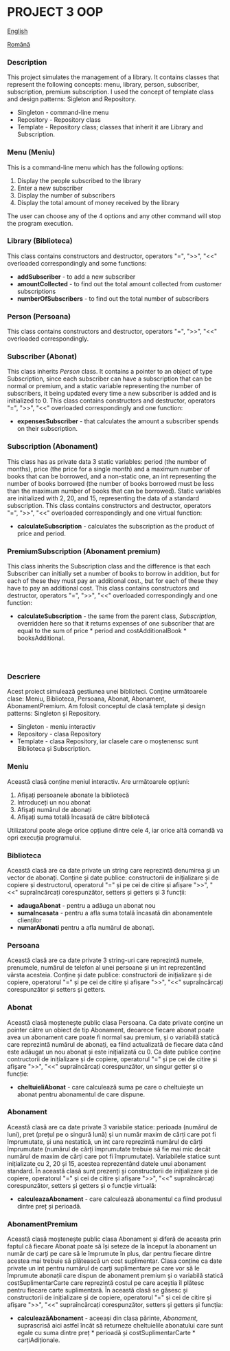 # PROJECT 3 OOP
[English](#description)

[Română](#descriere)


### Description

This project simulates the management of a library. It contains classes that represent the following concepts: menu, library, person, subscriber, subscription, premium subscription. I used the concept of template class and design patterns: Sigleton and Repository.
* Singleton - command-line menu
* Repository - Repository class
* Template - Repository class; classes that inherit it are Library and Subscription.

### Menu (Meniu)
This is a command-line menu which has the following options:
1. Display the people subscribed to the library
2. Enter a new subscriber
3. Display the number of subscribers
4. Display the total amount of money received by the library

The user can choose any of the 4 options and any other command will stop the program execution.

### Library (Biblioteca)
This class contains constructors and destructor, operators "=", ">>", "<<" overloaded correspondingly and some functions:
- **addSubscriber** - to add a new subscriber
- **amountCollected** - to find out the total amount collected from customer subscriptions
- **numberOfSubscribers** - to find out the total number of subscribers

### Person (Persoana)
This class contains constructors and destructor, operators "=", ">>", "<<" overloaded correspondingly.

### Subscriber (Abonat)
This class inherits *Person* class. It contains a pointer to an object of type Subscription, since each subscriber can have a subscription that can be normal or premium, and a static variable representing the number of subscribers, it being updated every time a new subscriber is added and is initialized to 0. This class contains constructors and destructor, operators "=", ">>", "<<" overloaded correspondingly and one function:
- **expensesSubscriber** - that calculates the amount a subscriber spends on their subscription.

### Subscription (Abonament)
This class has as private data 3 static variables: period (the number of months), price (the price for a single month) and a maximum number of books that can be borrowed, and a non-static one, an int representing the number of books borrowed (the number of books borrowed must be less than the maximum number of books that can be borrowed). Static variables are initialized with 2, 20, and 15, representing the data of a standard subscription. This class contains constructors and destructor, operators "=", ">>", "<<" overloaded correspondingly and one virtual function:
- **calculateSubscription** - calculates the subscription as the product of price and period.

### PremiumSubscription (Abonament premium)
This class inherits the Subscription class and the difference is that each Subscriber can initially set a number of books to borrow in addition, but for each of these they must pay an additional cost., but for each of these they have to pay an additional cost. This class contains constructors and destructor, operators "=", ">>", "<<" overloaded correspondingly and one function:
- **calculateSubscription** - the same from the parent class, *Subscription*, overridden here so that it returns expenses of one subscriber that are equal to the sum of price * period and costAdditionalBook * booksAdditional.

<br/>
<br/>

### Descriere
Acest proiect simulează gestiunea unei biblioteci. Conține următoarele clase: Meniu, Biblioteca, Persoana, Abonat, Abonament, AbonamentPremium. Am folosit conceptul de clasă template și design patterns: Singleton și Repository.
* Singleton - meniu interactiv
* Repository - clasa Repository 
* Template - clasa Repository, iar clasele care o moștenensc sunt Biblioteca și Subscription.

### Meniu

  Această clasă conține meniul interactiv. Are următoarele opțiuni:
1. Afișați persoanele abonate la bibliotecă
2. Introduceți un nou abonat
3. Afișați numărul de abonați
4. Afișați suma totală încasată de către bibliotecă

  Utilizatorul poate alege orice opțiune dintre cele 4, iar orice altă comandă va opri execuția programului.

### Biblioteca

  Această clasă are ca date private un string care reprezintă denumirea și un vector de abonați. Conține și date publice: constructorii de inițializare și de copiere și destructorul, operatorul "=" și pe cei de citire și afișare ">>", "<<" supraîncărcați corespunzător, setters și getters și 3 funcții: 
- **adaugaAbonat** - pentru a adăuga un abonat nou
- **sumaIncasata** - pentru a afla suma totală încasată din abonamentele clienților
- **numarAbonati** pentru a afla numărul de abonați.

### Persoana

  Această clasă are ca date private 3 string-uri care reprezintă numele, prenumele, numărul de telefon al unei persoane și un int reprezentând vârsta acesteia. Conține și date publice: constructorii de inițializare și de copiere, operatorul "=" și pe cei de citire și afișare ">>", "<<" supraîncărcați corespunzător și setters și getters.

### Abonat

  Această clasă moștenește public clasa Persoana. Ca date private conține un pointer către un obiect de tip Abonament, deoarece fiecare abonat poate avea un abonament care poate fi normal sau premium, și o variabilă statică care reprezintă numărul de abonați, ea fiind actualizată de fiecare data când este adăugat un nou abonat și este inițializată cu 0. Ca date publice conține contructorii de inițializare și de copiere, operatorul "=" și pe cei de citire și afișare ">>", "<<" supraîncărcați corespunzător, un singur getter și o funcție:
- **cheltuieliAbonat** - care calculează suma pe care o cheltuiește un abonat pentru abonamentul de care dispune. 

### Abonament

  Această clasă are ca date private 3 variabile statice: perioada (numărul de luni), pret (prețul pe o singură lună) și un număr maxim de cărți care pot fi împrumutate, și una nestatică, un int care reprezintă numărul de cărți împrumutate (numărul de cărți împrumutate trebuie să fie mai mic decât numărul de maxim de cărți care pot fi împrumutate). Variabilele statice sunt inițializate cu 2, 20 și 15, acestea reprezentând datele unui abonament standard. În această clasă sunt prezenți și constructorii de inițializare și de copiere, operatorul "=" și cei de citire și afișare ">>", "<<" supraîncărcați corespunzător, setters și getters și o funcție virtuală:
- **calculeazaAbonament** - care calculează abonamentul ca fiind produsul dintre preț și perioadă. 

### AbonamentPremium

  Această clasă moștenește public clasa Abonament și diferă de aceasta prin faptul că fiecare Abonat poate să își seteze de la început la abonament un număr de carți pe care să le împrumute în plus, dar pentru fiecare dintre acestea mai trebuie să plătească un cost suplimentar. Clasa conține ca date private un int pentru numărul de carți suplimentare pe care vor să le împrumute abonații care dispun de abonament premium și o variabilă statică costSuplimentarCarte care reprezintă costul pe care aceștia îl plătesc pentru fiecare carte suplimentară. În această clasă se găsesc și constructorii de inițializare și de copiere, operatorul "=" și cei de citire și afișare ">>", "<<" supraîncărcați corespunzător, setters și getters și funcția: 
- **calculeazăAbonament** - aceeași din clasa părinte, *Abonament*, suprascrisă aici astfel încât să returneze cheltuielile abonatului care sunt egale cu suma dintre preț * perioadă și costSuplimentarCarte * carțiAdiționale. 



